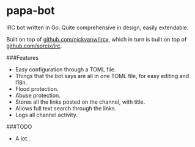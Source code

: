 # papa-bot
IRC bot written in Go. Quite comprehensive in design, easily extendable.

Built on top of [github.com/nickvanw/ircx](http://github.com/nickvanw/ircx), which in turn is built on top of [github.com/sorcix/irc](http://github.com/sorcix/irc).

###Features

* Easy configuration through a TOML file.
* Things that the bot says are all in one TOML file, for easy editing and l18n.
* Flood protection.
* Abuse protection.
* Stores all the links posted on the channel, with title.
* Allows full text search through the links.
* Logs all channel activity.

###TODO

* A lot...

